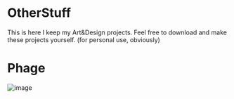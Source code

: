 # OtherStuff
This is here I keep my Art&amp;Design projects. Feel free to download and make these projects yourself. (for personal use, obviously)

# Phage
![image](https://github.com/BurningForceKin/OtherStuff/tree/main/Phage/Phage1.jpg)
